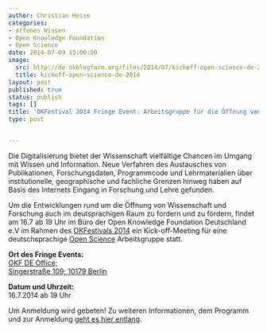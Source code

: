 ```yaml
---
author: Christian Heise
categories:
- offenes Wissen
- Open Knowledge Foundation
- Open Science
date: 2014-07-09 15:00:50
image:
  src: http://de.okblogfarm.org/files/2014/07/kickoff-open-science-de-2014-415x155.png
  title: kickoff-open-science-de-2014
layout: post
published: true
status: publish
tags: []
title: 'OKFestival 2014 Fringe Event: Arbeitsgruppe für die Öffnung von Wissenschaft und Forschung (Open Science)'
type: post


---
```


Die Digitalisierung bietet der Wissenschaft vielfältige Chancen im Umgang mit Wissen und Information. Neue Verfahren des Austausches von Publikationen, Forschungsdaten, Programmcode und Lehrmaterialien über institutionelle, geographische und fachliche Grenzen hinweg haben auf Basis des Internets Eingang in Forschung und Lehre gefunden. 

Um die Entwicklungen rund um die Öffnung von Wissenschaft und Forschung auch im deutsprachigen Raum zu fordern und zu fördern, findet am 16.7 ab 19 Uhr im Büro der Open Knowledge Foundation Deutschland e.V im Rahmen des [OKFestivals 2014](http://2014.okfestival.org/) ein Kick-off-Meeting für eine deutschsprachige [Open Science](https://de.wikipedia.org/wiki/Offene_Wissenschaft) Arbeitsgruppe statt. 

**Ort des Fringe Events:**  
[OKF DE Office;  
Singerstraße 109; 10179 Berlin](https://www.google.de/maps/place/Singerstra%C3%9Fe+109/@52.5167563,13.4253607)

**Datum und Uhrzeit:**  
16.7.2014 ab 19 Uhr

Um Anmeldung wird gebeten! Zu weiteren Informationen, dem Programm und zur Anmeldung [geht es hier entlang](https://pad.okfn.org/p/okfestkickoffsession).
